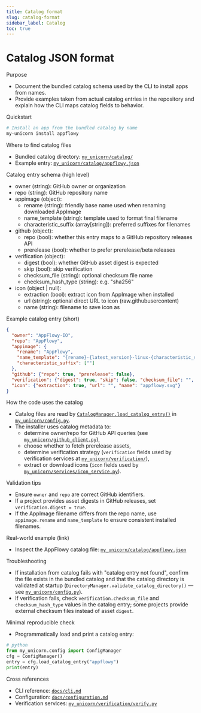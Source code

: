 ```yaml
---
title: Catalog format
slug: catalog-format
sidebar_label: Catalog
toc: true
---
```


# Catalog JSON format

Purpose

- Document the bundled catalog schema used by the CLI to install apps from names.
- Provide examples taken from actual catalog entries in the repository and explain how the CLI maps catalog fields to behavior.

Quickstart

```bash
# Install an app from the bundled catalog by name
my-unicorn install appflowy
```

Where to find catalog files

- Bundled catalog directory: [`my_unicorn/catalog/`](../my_unicorn/catalog/:1)  
- Example entry: [`my_unicorn/catalog/appflowy.json`](../my_unicorn/catalog/appflowy.json:1)

Catalog entry schema (high level)

- owner (string): GitHub owner or organization
- repo (string): GitHub repository name
- appimage (object):
    - rename (string): friendly base name used when renaming downloaded AppImage
    - name_template (string): template used to format final filename
    - characteristic_suffix (array[string]): preferred suffixes for filenames
- github (object):
    - repo (bool): whether this entry maps to a GitHub repository releases API
    - prerelease (bool): whether to prefer prerelease/beta releases
- verification (object):
    - digest (bool): whether GitHub asset digest is expected
    - skip (bool): skip verification
    - checksum_file (string): optional checksum file name
    - checksum_hash_type (string): e.g. "sha256"
- icon (object | null):
    - extraction (bool): extract icon from AppImage when installed
    - url (string): optional direct URL to icon (raw.githubusercontent)
    - name (string): filename to save icon as

Example catalog entry (short)

```json
{
  "owner": "AppFlowy-IO",
  "repo": "AppFlowy",
  "appimage": {
    "rename": "AppFlowy",
    "name_template": "{rename}-{latest_version}-linux-{characteristic_suffix}.AppImage",
    "characteristic_suffix": [""]
  },
  "github": {"repo": true, "prerelease": false},
  "verification": {"digest": true, "skip": false, "checksum_file": "", "checksum_hash_type": ""},
  "icon": {"extraction": true, "url": "", "name": "appflowy.svg"}
}
```

How the code uses the catalog

- Catalog files are read by [`CatalogManager.load_catalog_entry()`](../my_unicorn/config.py:826) in [`my_unicorn/config.py`](../my_unicorn/config.py:814).  
- The installer uses catalog metadata to:
    - determine owner/repo for GitHub API queries (see [`my_unicorn/github_client.py`](../my_unicorn/github_client.py:1)),
    - choose whether to fetch prerelease assets,
    - determine verification strategy (`verification` fields used by verification services at [`my_unicorn/verification/`](../my_unicorn/verification/:1)),
    - extract or download icons (`icon` fields used by [`my_unicorn/services/icon_service.py`](../my_unicorn/services/icon_service.py:1)).

Validation tips

- Ensure `owner` and `repo` are correct GitHub identifiers.
- If a project provides asset digests in GitHub releases, set `verification.digest = true`.
- If the AppImage filename differs from the repo name, use `appimage.rename` and `name_template` to ensure consistent installed filenames.

Real-world example (link)

- Inspect the AppFlowy catalog file: [`my_unicorn/catalog/appflowy.json`](../my_unicorn/catalog/appflowy.json:1)

Troubleshooting

- If installation from catalog fails with "catalog entry not found", confirm the file exists in the bundled catalog and that the catalog directory is validated at startup (`DirectoryManager.validate_catalog_directory()` — see [`my_unicorn/config.py`](../my_unicorn/config.py:318)).
- If verification fails, check `verification.checksum_file` and `checksum_hash_type` values in the catalog entry; some projects provide external checksum files instead of asset `digest`.

Minimal reproducible check

- Programmatically load and print a catalog entry:

```python
# python
from my_unicorn.config import ConfigManager
cfg = ConfigManager()
entry = cfg.load_catalog_entry("appflowy")
print(entry)
```

Cross references

- CLI reference: [`docs/cli.md`](../docs/cli.md:1)  
- Configuration: [`docs/configuration.md`](../docs/configuration.md:1)  
- Verification services: [`my_unicorn/verification/verify.py`](../my_unicorn/verification/verify.py:1)
